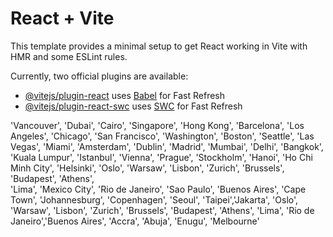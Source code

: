 # React + Vite

This template provides a minimal setup to get React working in Vite with HMR and some ESLint rules.

Currently, two official plugins are available:

- [@vitejs/plugin-react](https://github.com/vitejs/vite-plugin-react/blob/main/packages/plugin-react/README.md) uses [Babel](https://babeljs.io/) for Fast Refresh
- [@vitejs/plugin-react-swc](https://github.com/vitejs/vite-plugin-react-swc) uses [SWC](https://swc.rs/) for Fast Refresh


'Vancouver', 'Dubai', 'Cairo', 'Singapore', 'Hong Kong',
    'Barcelona', 'Los Angeles', 'Chicago', 'San Francisco', 'Washington',
    'Boston', 'Seattle', 'Las Vegas', 'Miami', 'Amsterdam',
    'Dublin', 'Madrid', 'Mumbai', 'Delhi', 'Bangkok',
    'Kuala Lumpur', 'Istanbul', 'Vienna', 'Prague', 'Stockholm',
    'Hanoi', 'Ho Chi Minh City', 'Helsinki', 'Oslo', 'Warsaw',
    'Lisbon', 'Zurich', 'Brussels', 'Budapest', 'Athens',  
    'Lima', 'Mexico City', 'Rio de Janeiro', 'Sao Paulo', 'Buenos Aires',
    'Cape Town', 'Johannesburg', 'Copenhagen', 'Seoul', 'Taipei','Jakarta', 
    'Oslo', 'Warsaw', 'Lisbon', 'Zurich', 'Brussels',
    'Budapest', 'Athens', 'Lima', 'Rio de Janeiro','Buenos Aires', 
    'Accra', 'Abuja', 'Enugu', 'Melbourne'